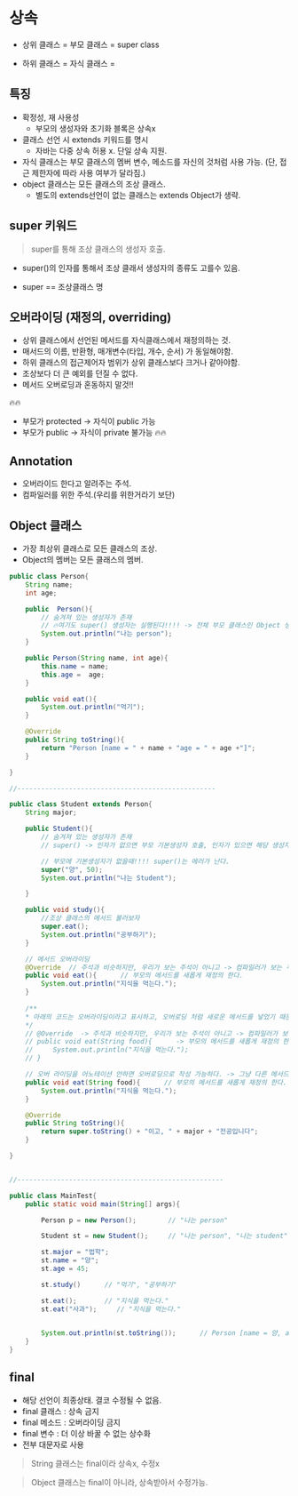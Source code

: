 # 상속


* 상위 클래스 = 부모 클래스 = super class

* 하위 클래스 = 자식 클래스 = 


## 특징

* 확정성, 재 사용성
    - 부모의 생성자와 초기화 블록은 상속x
* 클래스 선언 시 extends 키워드를 명시
    - 자바는 다중 상속 허용 x. 단일 상속 지원.
* 자식 클래스는 부모 클래스의 멤버 변수, 메소드를 자신의 것처럼 사용 가능. (단, 접근 제한자에 따라 사용 여부가 달라짐.)
* object 클래스는 모든 클래스의 조상 클래스.
    - 별도의 extends선언이 없는 클래스는 extends Object가 생략.


## super 키워드

> super를 통해 조상 클래스의 생성자 호출.

* super()의 인자를 통해서 조상 클래서 생성자의 종류도 고를수 있음.

* super == 조상클래스 명


## 오버라이딩 (재정의, overriding)

* 상위 클래스에서 선언된 메서드를 자식클래스에서 재정의하는 것.
* 매서드의 이름, 반환형, 매개변수(타입, 개수, 순서) 가 동일해야함.
* 하위 클래스의 접근제어자 범위가 상위 클래스보다 크거나 같아야함.
* 조상보다 더 큰 예외를 던질 수 없다.
* 메서드 오버로딩과 혼동하지 말것!!

🔥🔥
* 부모가 protected ->  자식이 public 가능
* 부모가 public -> 자식이 private 불가능
🔥🔥

## Annotation

* 오버라이드 한다고 알려주는 주석.
* 컴파일러를 위한 주석.(우리를 위한거라기 보단)

## Object 클래스

* 가장 최상위 클래스로 모든 클래스의 조상.
* Object의 멤버는 모든 클래스의 멤버.




```java
public class Person{
    String name;
    int age;

    public  Person(){
        // 숨겨져 있는 생성자가 존재
        // 🔥여기도 super() 생성자는 실행된다!!!! -> 전체 부모 클래스인 Object 생성자를 호출
        System.out.println("나는 person");
    }

    public Person(String name, int age){
        this.name = name;
        this.age =  age;
    }

    public void eat(){
        System.out.println("먹기");
    }

    @Override
    public String toString(){
        return "Person [name = " + name + "age = " + age +"]";
    }

}

//--------------------------------------------------

public class Student extends Person{
    String major;

    public Student(){
        // 숨겨져 있는 생성자가 존재
        // super() -> 인자가 없으면 부모 기본생성자 호출, 인자가 있으면 해당 생성자 생성.

        // 부모에 기본생성자가 없을때!!!! super()는 에러가 난다.
        super("양", 50);
        System.out.println("나는 Student");

    }

    public void study(){
        //조상 클래스의 메서드 불러보자
        super.eat();
        System.out.println("공부하기");
    }

    // 메서드 오버라이딩
    @Override  // 주석과 비슷하지만, 우리가 보는 주석이 아니고 -> 컴파일러가 보는 주석
    public void eat(){      // 부모의 메서드를 새롭게 재정의 한다.
        System.out.println("지식을 먹는다.");
    }
    
    /**
    * 아래의 코드는 오버라이딩이라고 표시하고, 오버로딩 처럼 새로운 메서드를 넣었기 때문에 에러남.
    */
    // @Override  -> 주석과 비슷하지만, 우리가 보는 주석이 아니고 -> 컴파일러가 보는 주석
    // public void eat(String food){      -> 부모의 메서드를 새롭게 재정의 한다.
    //     System.out.println("지식을 먹는다.");
    // }

    // 오버 라이딩을 어노테이션 안하면 오버로딩으로 작성 가능하다. -> 그냥 다른 메서드를 추가한거.
    public void eat(String food){      // 부모의 메서드를 새롭게 재정의 한다.
        System.out.println("지식을 먹는다.");
    }

    @Override
    public String toString(){
        return super.toString() + "이고, " + major + "전공입니다";
    }

}


//----------------------------------------------------

public class MainTest{
    public static void main(String[] args){

        Person p = new Person();        // "나는 person"

        Student st = new Student();     // "나는 person", "나는 student" 모두 출력

        st.major = "법학";
        st.name = "양";
        st.age = 45;

        st.study()      // "먹기", "공부하기"

        st.eat();       // "지식을 먹는다."
        st.eat("사과");     // "지식을 먹는다."

    
        System.out.println(st.toString());      // Person [name = 양, age = 45]이고,법학 전공입니다.
    }
}

```


## final

* 해당 선언이 최종상태. 결코 수정될 수 없음.
* final 클래스 : 상속 금지
* final 메소드 : 오버라이딩 금지
* final 변수 : 더 이상 바꿀 수 없는 상수화
* 전부 대문자로 사용

> String 클래스는 final이라 상속x, 수정x

> Object 클래스는 final이 아니라, 상속받아서 수정가능.








































